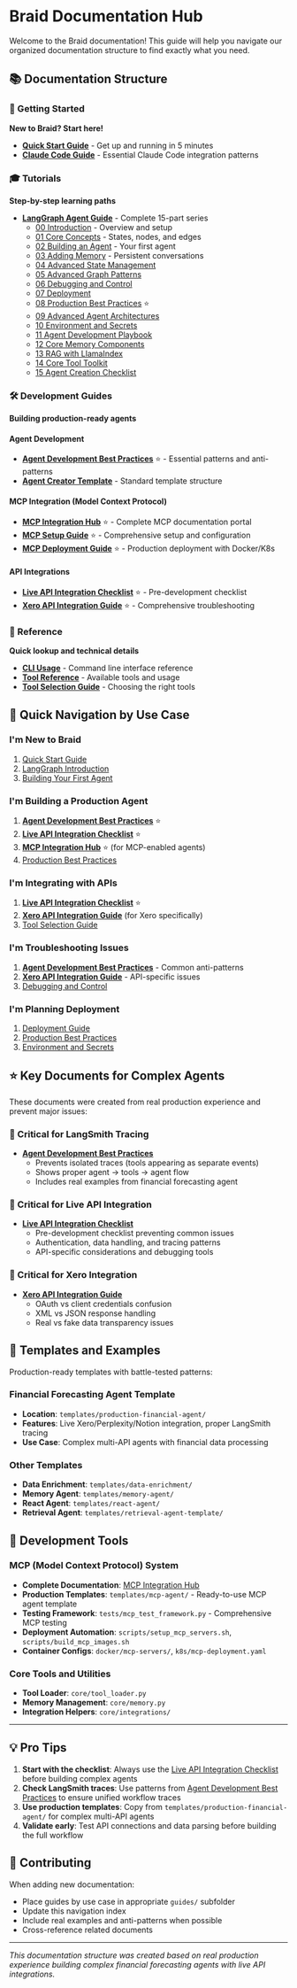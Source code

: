 # Braid Documentation Hub

Welcome to the Braid documentation! This guide will help you navigate our organized documentation structure to find exactly what you need.

## 📚 Documentation Structure

### 🚀 Getting Started
**New to Braid? Start here!**

- **[Quick Start Guide](getting-started/QUICK_START.md)** - Get up and running in 5 minutes
- **[Claude Code Guide](getting-started/CLAUDE_CODE_GUIDE.md)** - Essential Claude Code integration patterns

### 🎓 Tutorials
**Step-by-step learning paths**

- **[LangGraph Agent Guide](tutorials/langgraph_agent_guide/)** - Complete 15-part series
  - [00 Introduction](tutorials/langgraph_agent_guide/00_introduction.md) - Overview and setup
  - [01 Core Concepts](tutorials/langgraph_agent_guide/01_core_concepts.md) - States, nodes, and edges
  - [02 Building an Agent](tutorials/langgraph_agent_guide/02_building_an_agent.md) - Your first agent
  - [03 Adding Memory](tutorials/langgraph_agent_guide/03_adding_memory.md) - Persistent conversations
  - [04 Advanced State Management](tutorials/langgraph_agent_guide/04_advanced_state_management.md)
  - [05 Advanced Graph Patterns](tutorials/langgraph_agent_guide/05_advanced_graph_patterns.md)
  - [06 Debugging and Control](tutorials/langgraph_agent_guide/06_debugging_and_control.md)
  - [07 Deployment](tutorials/langgraph_agent_guide/07_deployment.md)
  - [08 Production Best Practices](tutorials/langgraph_agent_guide/08_production_best_practices.md) ⭐
  - [09 Advanced Agent Architectures](tutorials/langgraph_agent_guide/09_advanced_agent_architectures.md)
  - [10 Environment and Secrets](tutorials/langgraph_agent_guide/10_environment_and_secrets.md)
  - [11 Agent Development Playbook](tutorials/langgraph_agent_guide/11_agent_development_playbook.md)
  - [12 Core Memory Components](tutorials/langgraph_agent_guide/12_core_memory_components.md)
  - [13 RAG with LlamaIndex](tutorials/langgraph_agent_guide/13_rag_with_llamaindex.md)
  - [14 Core Tool Toolkit](tutorials/langgraph_agent_guide/14_core_tool_toolkit.md)
  - [15 Agent Creation Checklist](tutorials/langgraph_agent_guide/15_agent_creation_checklist.md)

### 🛠️ Development Guides
**Building production-ready agents**

#### Agent Development
- **[Agent Development Best Practices](guides/agent-development/AGENT_DEVELOPMENT_BEST_PRACTICES.md)** ⭐ - Essential patterns and anti-patterns
- **[Agent Creator Template](guides/agent-development/agent-creator-template.md)** - Standard template structure

#### MCP Integration (Model Context Protocol)
- **[MCP Integration Hub](guides/mcp-integration/README.md)** ⭐ - Complete MCP documentation portal
- **[MCP Setup Guide](guides/mcp-integration/MCP_SETUP_GUIDE.md)** ⭐ - Comprehensive setup and configuration
- **[MCP Deployment Guide](guides/mcp-integration/MCP_DEPLOYMENT_GUIDE.md)** ⭐ - Production deployment with Docker/K8s

#### API Integrations  
- **[Live API Integration Checklist](guides/api-integrations/LIVE_API_INTEGRATION_CHECKLIST.md)** ⭐ - Pre-development checklist
- **[Xero API Integration Guide](guides/api-integrations/XERO_API_INTEGRATION_GUIDE.md)** ⭐ - Comprehensive troubleshooting

### 📖 Reference
**Quick lookup and technical details**

- **[CLI Usage](reference/CLI_USAGE.md)** - Command line interface reference
- **[Tool Reference](reference/TOOL_REFERENCE.md)** - Available tools and usage
- **[Tool Selection Guide](reference/TOOL_SELECTION_GUIDE.md)** - Choosing the right tools

## 🎯 Quick Navigation by Use Case

### I'm New to Braid
1. [Quick Start Guide](getting-started/QUICK_START.md)
2. [LangGraph Introduction](tutorials/langgraph_agent_guide/00_introduction.md)
3. [Building Your First Agent](tutorials/langgraph_agent_guide/02_building_an_agent.md)

### I'm Building a Production Agent
1. **[Agent Development Best Practices](guides/agent-development/AGENT_DEVELOPMENT_BEST_PRACTICES.md)** ⭐
2. **[Live API Integration Checklist](guides/api-integrations/LIVE_API_INTEGRATION_CHECKLIST.md)** ⭐
3. **[MCP Integration Hub](guides/mcp-integration/README.md)** ⭐ (for MCP-enabled agents)
4. [Production Best Practices](tutorials/langgraph_agent_guide/08_production_best_practices.md)

### I'm Integrating with APIs
1. **[Live API Integration Checklist](guides/api-integrations/LIVE_API_INTEGRATION_CHECKLIST.md)** ⭐
2. **[Xero API Integration Guide](guides/api-integrations/XERO_API_INTEGRATION_GUIDE.md)** (for Xero specifically)
3. [Tool Selection Guide](reference/TOOL_SELECTION_GUIDE.md)

### I'm Troubleshooting Issues
1. **[Agent Development Best Practices](guides/agent-development/AGENT_DEVELOPMENT_BEST_PRACTICES.md)** - Common anti-patterns
2. **[Xero API Integration Guide](guides/api-integrations/XERO_API_INTEGRATION_GUIDE.md)** - API-specific issues
3. [Debugging and Control](tutorials/langgraph_agent_guide/06_debugging_and_control.md)

### I'm Planning Deployment
1. [Deployment Guide](tutorials/langgraph_agent_guide/07_deployment.md)
2. [Production Best Practices](tutorials/langgraph_agent_guide/08_production_best_practices.md)
3. [Environment and Secrets](tutorials/langgraph_agent_guide/10_environment_and_secrets.md)

## ⭐ Key Documents for Complex Agents

These documents were created from real production experience and prevent major issues:

### 🚨 Critical for LangSmith Tracing
- **[Agent Development Best Practices](guides/agent-development/AGENT_DEVELOPMENT_BEST_PRACTICES.md)**
  - Prevents isolated traces (tools appearing as separate events)
  - Shows proper agent → tools → agent flow
  - Includes real examples from financial forecasting agent

### 🚨 Critical for Live API Integration
- **[Live API Integration Checklist](guides/api-integrations/LIVE_API_INTEGRATION_CHECKLIST.md)**
  - Pre-development checklist preventing common issues
  - Authentication, data handling, and tracing patterns
  - API-specific considerations and debugging tools

### 🚨 Critical for Xero Integration
- **[Xero API Integration Guide](guides/api-integrations/XERO_API_INTEGRATION_GUIDE.md)**
  - OAuth vs client credentials confusion
  - XML vs JSON response handling
  - Real vs fake data transparency issues

## 📁 Templates and Examples

Production-ready templates with battle-tested patterns:

### Financial Forecasting Agent Template
- **Location**: `templates/production-financial-agent/`
- **Features**: Live Xero/Perplexity/Notion integration, proper LangSmith tracing
- **Use Case**: Complex multi-API agents with financial data processing

### Other Templates
- **Data Enrichment**: `templates/data-enrichment/`
- **Memory Agent**: `templates/memory-agent/`
- **React Agent**: `templates/react-agent/`
- **Retrieval Agent**: `templates/retrieval-agent-template/`

## 🔧 Development Tools

### MCP (Model Context Protocol) System
- **Complete Documentation**: [MCP Integration Hub](guides/mcp-integration/README.md)
- **Production Templates**: `templates/mcp-agent/` - Ready-to-use MCP agent template
- **Testing Framework**: `tests/mcp_test_framework.py` - Comprehensive MCP testing
- **Deployment Automation**: `scripts/setup_mcp_servers.sh`, `scripts/build_mcp_images.sh`
- **Container Configs**: `docker/mcp-servers/`, `k8s/mcp-deployment.yaml`

### Core Tools and Utilities
- **Tool Loader**: `core/tool_loader.py`
- **Memory Management**: `core/memory.py`
- **Integration Helpers**: `core/integrations/`

---

## 💡 Pro Tips

1. **Start with the checklist**: Always use the [Live API Integration Checklist](guides/api-integrations/LIVE_API_INTEGRATION_CHECKLIST.md) before building complex agents
2. **Check LangSmith traces**: Use patterns from [Agent Development Best Practices](guides/agent-development/AGENT_DEVELOPMENT_BEST_PRACTICES.md) to ensure unified workflow traces
3. **Use production templates**: Copy from `templates/production-financial-agent/` for complex multi-API agents
4. **Validate early**: Test API connections and data parsing before building the full workflow

## 🤝 Contributing

When adding new documentation:
- Place guides by use case in appropriate `guides/` subfolder
- Update this navigation index
- Include real examples and anti-patterns when possible
- Cross-reference related documents

---

*This documentation structure was created based on real production experience building complex financial forecasting agents with live API integrations.*
